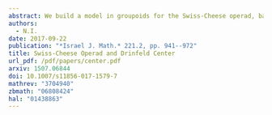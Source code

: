 ```yaml
---
abstract: We build a model in groupoids for the Swiss-Cheese operad, based on parenthesized permutations and braids, and we relate algebras over this model to the classical description of algebras over the homology of the Swiss-Cheese operad. We extend our model to a rational model for the Swiss-Cheese operad, and we compare it to the model that we would get if the operad Swiss-Cheese were formal.
authors:
  - N.I.
date: 2017-09-22
publication: "*Israel J. Math.* 221.2, pp. 941--972"
title: Swiss-Cheese Operad and Drinfeld Center
url_pdf: /pdf/papers/center.pdf
arxiv: 1507.06844
doi: 10.1007/s11856-017-1579-7
mathrev: "3704940"
zbmath: "06808424"
hal: "01438863"
---
```

